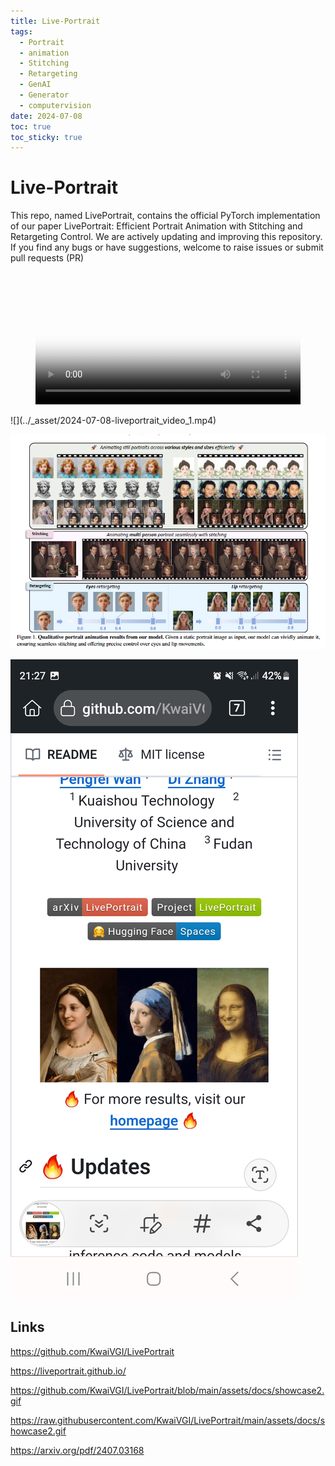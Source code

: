 ```yaml
---
title: Live-Portrait
tags:
  - Portrait
  - animation
  - Stitching
  - Retargeting
  - GenAI
  - Generator
  - computervision
date: 2024-07-08
toc: true
toc_sticky: true
---
```

# Live-Portrait

This repo, named LivePortrait, contains the official PyTorch implementation of our paper LivePortrait: Efficient Portrait Animation with Stitching and Retargeting Control. We are actively updating and improving this repository. If you find any bugs or have suggestions, welcome to raise issues or submit pull requests (PR)



<figure class="video_container">
  <video width="100%"  controls="true" allowfullscreen="true" autoplay poster="../_asset/2024-07-08-liveportrait_video_1.mp4">
    <source src="../_asset/2024-07-08-liveportrait_video_1.mp4" type="video/mp4">
  </video>
</figure>
![](../_asset/2024-07-08-liveportrait_video_1.mp4)

![](../_asset/2024-07-08-liveportrait_image_1.png)

![](../_asset/2024-07-08-liveportrait_image_2.jpg)

## Links 

<https://github.com/KwaiVGI/LivePortrait>

<https://liveportrait.github.io/>

<https://github.com/KwaiVGI/LivePortrait/blob/main/assets/docs/showcase2.gif>

<https://raw.githubusercontent.com/KwaiVGI/LivePortrait/main/assets/docs/showcase2.gif>

https://arxiv.org/pdf/2407.03168

